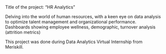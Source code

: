 Title of the project: “HR Analytics”

Delving into the world of human resources, with a keen eye on data analysis to optimize talent management and organizational performance. Dashboards showing employee wellness, demographic, turnover analysis (attrition metrics)

This project was done during Data Analytics Virtual Internship from Meriskill.
